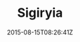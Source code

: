 ---
title: "Sigiryia"
date: 2015-08-15T08:26:41Z
draft: false
description: ""
hasGallery: true
type: post
region: "South Asia"
country: "Sri Lanka"
thumbnail: "sigiryia-1.jpg"
---